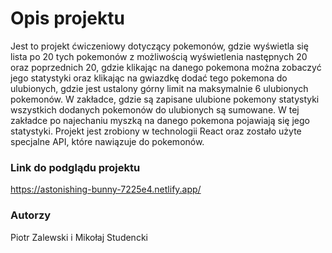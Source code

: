 # Opis projektu

Jest to projekt ćwiczeniowy dotyczący pokemonów, gdzie wyświetla się lista po 20 tych pokemonów z możliwością wyświetlenia następnych 20 oraz poprzednich 20, gdzie klikając na danego pokemona można zobaczyć jego statystyki oraz klikając na gwiazdkę dodać tego pokemona do ulubionych, gdzie jest ustalony górny limit na maksymalnie 6 ulubionych pokemonów. W zakładce, gdzie są zapisane ulubione pokemony statystyki wszystkich dodanych pokemonów do ulubionych są sumowane. W tej zakładce po najechaniu myszką na danego pokemona pojawiają się jego statystyki. Projekt jest zrobiony w technologii React oraz zostało użyte specjalne API, które nawiązuje do pokemonów.

### Link do podglądu projektu

https://astonishing-bunny-7225e4.netlify.app/

### Autorzy

Piotr Zalewski i Mikołaj Studencki
